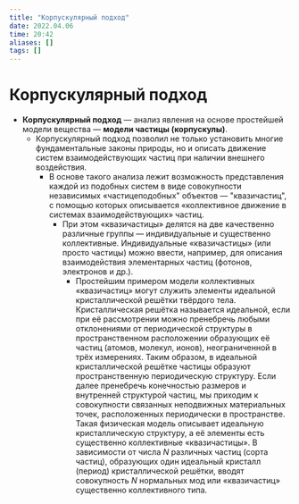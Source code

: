 ```yaml
---
title: "Корпускулярный подход"
date: 2022.04.06
time: 20:42
aliases: []
tags: []
---
```


# Корпускулярный подход

- **Корпускулярный подход** — анализ явления на основе простейшей модели вещества — **модели частицы (корпускулы)**.
	- Корпускулярный подход позволил не только установить многие фундаментальные законы природы, но и описать движение систем взаимодействующих частиц при наличии внешнего воздействия.
		- В основе такого анализа лежит возможность представления каждой из подобных систем в виде совокупности независимых «частицеподобных" объектов — "квазичастиц", с помощью которых описывается «коллективное движение в системах взаимодействующих» частиц.
			- При этом «квазичастицы» делятся на две качественно различные группы — индивидуальные и существенно коллективные. Индивидуальные «квазичастицы» (или просто частицы) можно ввести, например, для описания взаимодействия элементарных частиц (фотонов, электронов и др.). 
				- Простейшим примером модели коллективных «квазичастиц» могут служить элементы идеальной кристаллической решётки твёрдого тела. Кристаллическая решётка называется идеальной, если при её рассмотрении можно пренебречь любыми отклонениями от периодической структуры в пространственном расположении образующих её частиц (атомов, молекул, ионов), неограниченной в трёх измерениях. Таким образом, в идеальной кристаллической решётке частицы образуют пространственную периодическую структуру. Если далее пренебречь конечностью размеров и внутренней структурой частиц, мы приходим к совокупности связанных неподвижных материальных точек, расположенных периодически в пространстве. Такая физическая модель описывает идеальную кристаллическую структуру, а её элементы есть существенно коллективные «квазичастицы». В зависимости от числа $N$ различных частиц (сорта частиц), образующих один идеальный кристалл (период) кристаллической решётки, вводят совокупность $N$ нормальных мод или «квазичастиц» существенно коллективного типа.